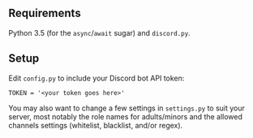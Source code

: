 ## Requirements

Python 3.5 (for the `async`/`await` sugar) and `discord.py`.

## Setup

Edit `config.py` to include your Discord bot API token:

```
TOKEN = '<your token goes here>'
```

You may also want to change a few settings in `settings.py` to suit
your server, most notably the role names for adults/minors and the
allowed channels settings (whitelist, blacklist, and/or regex).
